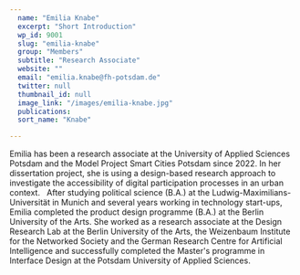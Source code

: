```yaml
---
  name: "Emilia Knabe"
  excerpt: "Short Introduction"
  wp_id: 9001
  slug: "emilia-knabe"
  group: "Members"
  subtitle: "Research Associate"
  website: ""
  email: "emilia.knabe@fh-potsdam.de"
  twitter: null
  thumbnail_id: null
  image_link: "/images/emilia-knabe.jpg"
  publications: 
  sort_name: "Knabe"

---
```

Emilia has been a research associate at the University of Applied Sciences Potsdam and the Model Project Smart Cities Potsdam since 2022. In her dissertation project, she is using a design-based research approach to investigate the accessibility of digital participation processes in an urban context.
 
After studying political science (B.A.) at the Ludwig-Maximilians-Universität in Munich and several years working in technology start-ups, Emilia completed the product design programme (B.A.) at the Berlin University of the Arts. She worked as a research associate at the Design Research Lab at the Berlin University of the Arts, the Weizenbaum Institute for the Networked Society and the German Research Centre for Artificial Intelligence and successfully completed the Master's programme in Interface Design at the Potsdam University of Applied Sciences.